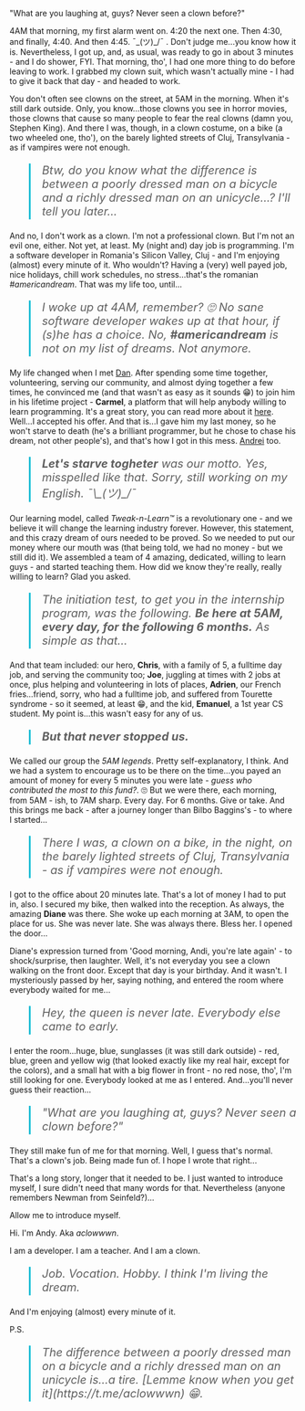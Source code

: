"What are you laughing at, guys? Never seen a clown before?"

4AM that morning, my first alarm went on. 4:20 the next one. Then 4:30, and finally, 4:40. And then 4:45.  ¯\_(ツ)_/¯ . Don't judge me...you know how it is.
Nevertheless, I got up, and, as usual, was ready to go in about 3 minutes - and I do shower, FYI. That morning, tho', I had one more thing to do before leaving to work. I grabbed my clown suit, which wasn't actually mine - I had to give it back that day - and headed to work.

You don't often see clowns on the street, at 5AM in the morning. When it's still dark outside. Only, you know...those clowns you see in horror movies, those clowns that cause so many people to fear the real clowns (damn you, Stephen King). And there I was, though, in a clown costume, on a bike (a two wheeled one, tho'), on the barely lighted streets of Cluj, Transylvania - as if vampires were not enough.

<blockquote style="border-left: 3px solid #00bcd4; padding-left: 20px; font-size: 20px; padding-bottom: 2px; font-style: italic">
Btw, do you know what the difference is between a poorly dressed man on a bicycle and a richly dressed man on an unicycle...? I'll tell you later...
</blockquote>


And no, I don't work as a clown. I'm not a professional clown. But I'm not an evil one, either. Not yet, at least. My (night and) day job is programming. I'm a software developer in Romania's Silicon Valley, Cluj - and I'm enjoying (almost) every minute of it. Who wouldn't? Having a (very) well payed job, nice holidays, chill work schedules, no stress...that's the romanian *#americandream*. That was my life too, until...

<blockquote style="border-left: 3px solid #00bcd4; padding-left: 20px; font-size: 20px; padding-bottom: 2px; font-style: italic">
I woke up at 4AM, remember? 🙄 No sane software developer wakes up at that hour, if (s)he has a choice. No, <b>#americandream</b> is not on my list of dreams. Not anymore.
</blockquote>


My life changed when I met [Dan](https://carmel.io/story/idancali). After spending some time together, volunteering, serving our community, and almost dying together a few times, he convinced me (and that wasn't as easy as it sounds 😁) to join him in his lifetime project - __Carmel__, a platform that will help anybody willing to learn programming. It's a great story, you can read more about it [here](https://carmel.io/story). Well...I accepted his offer. And that is...I gave him my last money, so he won't starve to death (he's a brilliant programmer, but he chose to chase his dream, not other people's), and that's how I got in this mess. [Andrei](https://carmel.io/story/andreiwrites) too.

<blockquote style="border-left: 3px solid #00bcd4; padding-left: 20px; font-size: 20px; padding-bottom: 2px; font-style: italic">
<b>Let's starve togheter</b> was our motto. Yes, misspelled like that. Sorry, still working on my English. ¯\_(ツ)_/¯
</blockquote>



Our learning model, called *Tweak-n-Learn™* is a revolutionary one - and we believe it will change the learning industry forever. However, this statement, and this crazy dream of ours needed to be proved. So we needed to put our money where our mouth was (that being told, we had no money - but we still did it). We assembled a team of 4 amazing, dedicated, willing to learn guys - and started teaching them. How did we know they're really, really willing to learn? Glad you asked.


<blockquote style="border-left: 3px solid #00bcd4; padding-left: 20px; font-size: 20px; padding-bottom: 2px; font-style: italic">
The initiation test, to get you in the internship program, was the following. <b>Be here at 5AM, every day, for the following 6 months.</b> As simple as that...
</blockquote>

And that team included: our hero, __Chris__, with a family of 5, a fulltime day job, and serving the community too; __Joe__, juggling at times with 2 jobs at once, plus helping and volunteering in lots of places, __Adrien__, our French fries...friend, sorry, who had a fulltime job, and suffered from Tourette syndrome - so it seemed, at least 😁, and the kid, __Emanuel__, a 1st year CS student. My point is...this wasn't easy for any of us. 

<blockquote style="border-left: 3px solid #00bcd4; padding-left: 20px; font-size: 20px; padding-bottom: 2px; font-style: italic">
<b>But that never stopped us.</b>
</blockquote>

We called our group the *5AM legends*. Pretty self-explanatory, I think. And we had a system to encourage us to be there on the time...you payed an amount of money for every 5 minutes you were late - *guess who contributed the most to this fund?*. 🙄 But we were there, each morning, from 5AM - ish, to 7AM sharp. Every day. For 6 months. Give or take. And this brings me back - after a journey longer than Bilbo Baggins's - to where I started...

<blockquote style="border-left: 3px solid #00bcd4; padding-left: 20px; font-size: 20px; padding-bottom: 2px; font-style: italic">
There I was, a clown on a bike, in the night, on the barely lighted streets of Cluj, Transylvania - as if vampires were not enough.
</blockquote>

I got to the office about 20 minutes late. That's a lot of money I had to put in, also. I secured my bike, then walked into the reception. As always, the amazing __Diane__ was there. She woke up each morning at 3AM, to open the place for us. She was never late. She was always there. Bless her. I opened the door...

Diane's expression turned from 'Good morning, Andi, you're late again' - to shock/surprise, then laughter. Well, it's not everyday you see a clown walking on the front door. Except that day is your birthday. And it wasn't. I mysteriously passed by her, saying nothing, and entered the room where everybody waited for me...

<blockquote style="border-left: 3px solid #00bcd4; padding-left: 20px; font-size: 20px; padding-bottom: 2px; font-style: italic">
Hey, the queen is never late. Everybody else came to early.
</blockquote>

I enter the room...huge, blue, sunglasses (it was still dark outside) - red, blue, green and yellow wig (that looked exactly like my real hair, except for the colors), and a small hat with a big flower in front - no red nose, tho', I'm still looking for one. Everybody looked at me as I entered. And...you'll never guess their reaction...


<blockquote style="border-left: 3px solid #00bcd4; padding-left: 20px; font-size: 20px; padding-bottom: 2px; font-style: italic">
"What are you laughing at, guys? Never seen a clown before?"
</blockquote>

They still make fun of me for that morning. Well, I guess that's normal. That's a clown's job. Being made fun of. I hope I wrote that right...

That's a long story, longer that it needed to be. I just wanted to introduce myself, I sure didn't need that many words for that. Nevertheless (anyone remembers Newman from Seinfeld?)...

Allow me to introduce myself.

Hi. I'm Andy. Aka *aclowwwn*.

I am a developer. I am a teacher. And I am a clown.

<blockquote style="border-left: 3px solid #00bcd4; padding-left: 20px; font-size: 20px; padding-bottom: 2px; font-style: italic">
Job. Vocation. Hobby. I think I'm living the dream.
</blockquote>

And I'm enjoying (almost) every minute of it.

P.S. 

<blockquote style="border-left: 3px solid #00bcd4; padding-left: 20px; font-size: 20px; padding-bottom: 2px; font-style: italic">
The difference between a poorly dressed man on a bicycle and a richly dressed man on an unicycle is...a tire. [Lemme know when you get it](https://t.me/aclowwwn) 😁.
</blockquote>


